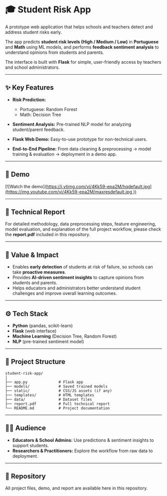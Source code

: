 # 🎓 Student Risk App

A prototype web application that helps schools and teachers detect and address student risks early.

The app predicts **student risk levels (High / Medium / Low)** in **Portuguese** and **Math** using ML models, and performs **feedback sentiment analysis** to understand opinions from students and parents.

The interface is built with **Flask** for simple, user-friendly access by teachers and school administrators.

---

## ✨ Key Features

* **Risk Prediction:**

  * Portuguese: Random Forest
  * Math: Decision Tree
* **Sentiment Analysis:** Pre-trained NLP model for analyzing student/parent feedback.
* **Flask Web Demo:** Easy-to-use prototype for non-technical users.
* **End-to-End Pipeline:** From data cleaning & preprocessing → model training & evaluation → deployment in a demo app.

---

## 🎥 Demo

[![Watch the demo]([https://i.ytimg.com/vi/4Kk59-epa2M/hqdefault.jpg](https://img.youtube.com/vi/4Kk59-epa2M/maxresdefault.jpg
))](https://youtu.be/4Kk59-epa2M)

---

## 📑 Technical Report

For detailed methodology, data preprocessing steps, feature engineering, model evaluation, and explanation of the full project workflow, please check the **report.pdf** included in this repository.

---

## 🚀 Value & Impact

* Enables **early detection** of students at risk of failure, so schools can take **proactive measures**.
* Provides **AI-driven sentiment insights** to capture opinions from students and parents.
* Helps educators and administrators better understand student challenges and improve overall learning outcomes.

---

## ⚙️ Tech Stack

* **Python** (pandas, scikit-learn)
* **Flask** (web interface)
* **Machine Learning** (Decision Tree, Random Forest)
* **NLP** (pre-trained sentiment model)

---

## 📂 Project Structure

```
student-risk-app/
│
├── app.py              # Flask app
├── models/             # Saved trained models
├── static/             # CSS/JS assets (if any)
├── templates/          # HTML templates
├── data/               # Dataset files
├── report.pdf          # Full technical report
└── README.md           # Project documentation
```

---

## 👩‍🏫 Audience

* **Educators & School Admins:** Use predictions & sentiment insights to support students.
* **Researchers & Practitioners:** Explore the workflow from raw data to deployment.

---

## 🔗 Repository

All project files, demo, and report are available here in this repository.
